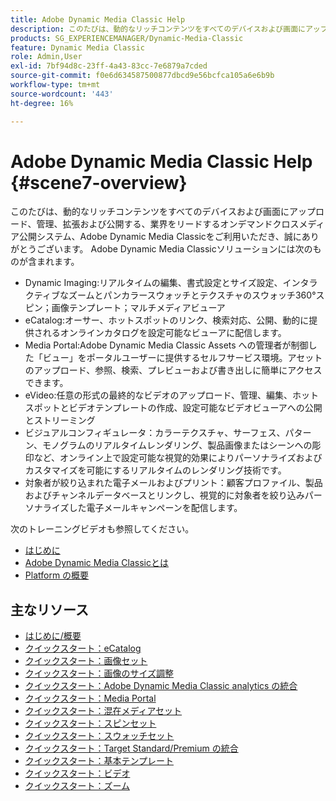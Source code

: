 ```yaml
---
title: Adobe Dynamic Media Classic Help
description: このたびは、動的なリッチコンテンツをすべてのデバイスおよび画面にアップロード、管理、拡張および公開する、業界をリードするオンデマンドクロスメディア公開システム、Adobe Dynamic Media Classicをご利用いただき、誠にありがとうございます。
products: SG_EXPERIENCEMANAGER/Dynamic-Media-Classic
feature: Dynamic Media Classic
role: Admin,User
exl-id: 7bf94d8c-23ff-4a43-83cc-7e6879a7cded
source-git-commit: f0e6d634587500877dbcd9e56bcfca105a6e6b9b
workflow-type: tm+mt
source-wordcount: '443'
ht-degree: 16%

---
```


# Adobe Dynamic Media Classic Help {#scene7-overview}

このたびは、動的なリッチコンテンツをすべてのデバイスおよび画面にアップロード、管理、拡張および公開する、業界をリードするオンデマンドクロスメディア公開システム、Adobe Dynamic Media Classicをご利用いただき、誠にありがとうございます。 Adobe Dynamic Media Classicソリューションには次のものが含まれます。

* Dynamic Imaging:リアルタイムの編集、書式設定とサイズ設定、インタラクティブなズームとパンカラースウォッチとテクスチャのスウォッチ360°スピン；画像テンプレート；マルチメディアビューア
* eCatalog:オーサー、ホットスポットのリンク、検索対応、公開、動的に提供されるオンラインカタログを設定可能なビューアに配信します。
* Media Portal:Adobe Dynamic Media Classic Assets への管理者が制御した「ビュー」をポータルユーザーに提供するセルフサービス環境。アセットのアップロード、参照、検索、プレビューおよび書き出しに簡単にアクセスできます。
* eVideo:任意の形式の最終的なビデオのアップロード、管理、編集、ホットスポットとビデオテンプレートの作成、設定可能なビデオビューアへの公開とストリーミング
* ビジュアルコンフィギュレータ：カラーテクスチャ、サーフェス、パターン、モノグラムのリアルタイムレンダリング、製品画像またはシーンへの彫印など、オンライン上で設定可能な視覚的効果によりパーソナライズおよびカスタマイズを可能にするリアルタイムのレンダリング技術です。
* 対象者が絞り込まれた電子メールおよびプリント：顧客プロファイル、製品およびチャンネルデータベースとリンクし、視覚的に対象者を絞り込みパーソナライズした電子メールキャンペーンを配信します。

次のトレーニングビデオも参照してください。

* [はじめに](https://s7d5.scene7.com/s7viewers/html5/VideoViewer.html?videoserverurl=https://s7d5.scene7.com/is/content/&amp;emailurl=https://s7d5.scene7.com/s7/emailFriend&amp;serverUrl=https://s7d5.scene7.com/is/image/&amp;config=Scene7SharedAssets/Universal_HTML5_Video&amp;contenturl=https://s7d5.scene7.com/skins/&amp;asset=S7tutorials/570_Introduction_converted%20renamed_Getting%20Started-AVS)
* [Adobe Dynamic Media Classicとは](https://s7d5.scene7.com/s7viewers/html5/VideoViewer.html?videoserverurl=https://s7d5.scene7.com/is/content/&amp;emailurl=https://s7d5.scene7.com/s7/emailFriend&amp;serverUrl=https://s7d5.scene7.com/is/image/&amp;config=Scene7SharedAssets/Universal_HTML5_Video&amp;contenturl=https://s7d5.scene7.com/skins/&amp;asset=S7tutorials/577_What%20is%20Scene7_converted%20renamed_Getting%20Started-AVS)
* [Platform の概要](https://s7d5.scene7.com/s7viewers/html5/VideoViewer.html?videoserverurl=https://s7d5.scene7.com/is/content/&amp;emailurl=https://s7d5.scene7.com/s7/emailFriend&amp;serverUrl=https://s7d5.scene7.com/is/image/&amp;config=Scene7SharedAssets/Universal_HTML5_Video&amp;contenturl=https://s7d5.scene7.com/skins/&amp;asset=S7tutorials/572_Platform%20Overview_converted%20renamed_Getting%20Started-AVS)

## 主なリソース

* [はじめに/概要](/help/dmc-platform-overview.md)
* [クイックスタート：eCatalog](/help/quick-start-ecatalog.md)
* [クイックスタート：画像セット](/help/quick-start-image-sets.md)
* [クイックスタート：画像のサイズ調整](/help/quick-start-image-sizing.md)
* [クイックスタート：Adobe Dynamic Media Classic analytics の統合](/help/quick-start-integrating-dmc-analytics.md)
* [クイックスタート：Media Portal](/help/quick-start-media-portal-administration.md)
* [クイックスタート：混在メディアセット](/help/quick-start-mixed-media-sets.md)
* [クイックスタート：スピンセット](/help/quick-start-spin-sets.md)
* [クイックスタート：スウォッチセット](/help/quick-start-swatch-sets.md)
* [クイックスタート：Target Standard/Premium の統合](/help/quick-start-target-integration.md)
* [クイックスタート：基本テンプレート](/help/quick-start-template-basics.md)
* [クイックスタート：ビデオ](/help/quick-start-video.md)
* [クイックスタート：ズーム](/help/quick-start-zoom.md)
